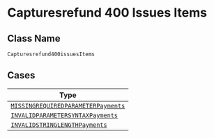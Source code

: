 
# Capturesrefund 400 Issues Items

## Class Name

`Capturesrefund400issuesItems`

## Cases

| Type |
|  --- |
| [`MISSINGREQUIREDPARAMETERPayments`](../../../doc/models/missingrequiredparameter-payments.md) |
| [`INVALIDPARAMETERSYNTAXPayments`](../../../doc/models/invalidparametersyntax-payments.md) |
| [`INVALIDSTRINGLENGTHPayments`](../../../doc/models/invalidstringlength-payments.md) |

